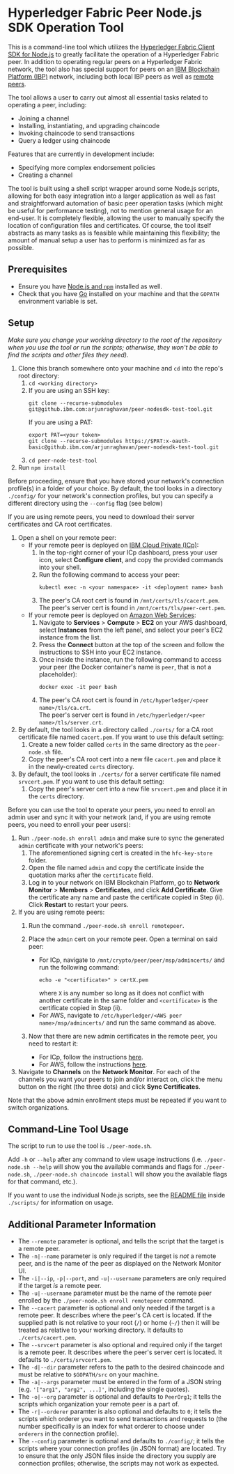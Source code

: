 # Hyperledger Fabric Peer Node.js SDK Operation Tool

This is a command-line tool which utilizes the [Hyperledger Fabric Client SDK for Node.js](https://github.com/hyperledger/fabric-sdk-node) to greatly facilitate the operation of a Hyperledger Fabric peer.
In addition to operating regular peers on a Hyperledger Fabric network, the tool also has special support for peers on an [IBM Blockchain Platform (IBP)](https://www.ibm.com/blockchain/platform) network, including both local IBP peers as well as [remote peers](https://console.stage1.bluemix.net/docs/services/blockchain/howto/remote_peer.html#remote-peer-overview).

The tool allows a user to carry out almost all essential tasks related to operating a peer, including:

- Joining a channel
- Installing, instantiating, and upgrading chaincode
- Invoking chaincode to send transactions
- Query a ledger using chaincode

Features that are currently in development include:

- Specifying more complex endorsement policies
- Creating a channel

The tool is built using a shell script wrapper around some Node.js scripts, allowing for both easy integration into a larger application as well as fast and straightforward automation of basic peer operation tasks (which might be useful for performance testing), not to mention general usage for an end-user.
It is completely flexible, allowing the user to manually specify the location of configuration files and certificates.
Of course, the tool itself abstracts as many tasks as is feasible while maintaining this flexibility; the amount of manual setup a user has to perform is minimized as far as possible.

## Prerequisites
* Ensure you have [Node.js and `npm`](https://nodejs.org/en/) installed as well.
* Check that you have [Go](https://golang.org/) installed on your machine and that the `GOPATH` environment variable is set.

## Setup

_Make sure you change your working directory to the root of the repository when you use the tool or run the scripts; otherwise, they won't be able to find the scripts and other files they need)._
1. Clone this branch somewhere onto your machine and `cd` into the repo's root directory:
    1. `cd <working directory>`
    2. If you are using an SSH key: 
       ```
       git clone --recurse-submodules git@github.ibm.com:arjunraghavan/peer-nodesdk-test-tool.git
       ```
       If you are using a PAT: 
       ```
       export PAT=<your token>
       git clone --recurse-submodules https://$PAT:x-oauth-basic@github.ibm.com/arjunraghavan/peer-nodesdk-test-tool.git
       ```
    3. `cd peer-node-test-tool`
2. Run `npm install`

Before proceeding, ensure that you have stored your network's connection profile(s) in a folder of your choice.
By default, the tool looks in a directory `./config/` for your network's connection profiles, but you can specify a different directory using the `--config` flag (see below)

If you are using remote peers, you need to download their server certificates and CA root certificates.

1. Open a shell on your remote peer:
    - If your remote peer is deployed on [IBM Cloud Private (ICp)](https://www.ibm.com/cloud/private):
        1. In the top-right corner of your ICp dashboard, press your user icon, select **Configure client**, and copy the provided commands into your shell.
        2. Run the following command to access your peer:
           ```
           kubectl exec -n <your namespace> -it <deployment name> bash
           ```
        3. The peer's CA root cert is found in `/mnt/certs/tls/cacert.pem`.  
           The peer's server cert is found in `/mnt/certs/tls/peer-cert.pem`.
    - If your remote peer is deployed on [Amazon Web Services](https://aws.amazon.com/):
        1. Navigate to **Services** > **Compute** > **EC2** on your AWS dashboard, select **Instances** from the left panel, and select your peer's EC2 instance from the list.
        2. Press the **Connect** button at the top of the screen and follow the instructions to SSH into your EC2 instance.
        3. Once inside the instance, run the following command to access your peer (the Docker container's name is `peer`, that is not a placeholder):
           ```
           docker exec -it peer bash
           ```
        4. The peer's CA root cert is found in `/etc/hyperledger/<peer name>/tls/ca.crt`.  
           The peer's server cert is found in `/etc/hyperledger/<peer name>/tls/server.crt`.
2. By default, the tool looks in a directory called `./certs/` for a CA root certificate file named `cacert.pem`. If you want to use this default setting:
    1. Create a new folder called `certs` in the same directory as the `peer-node.sh` file.
    2. Copy the peer's CA root cert into a new file `cacert.pem` and place it in the newly-created `certs` directory.
1. By default, the tool looks in `./certs/` for a server certificate file named `srvcert.pem`. If you want to use this default setting:
    1. Copy the peer's server cert into a new file `srvcert.pem` and place it in the `certs` directory.
    
Before you can use the tool to operate your peers, you need to enroll an admin user and sync it with your network (and, if you are using remote peers, you need to enroll your peer users):

1. Run `./peer-node.sh enroll admin` and make sure to sync the generated `admin` certificate with your network's peers:
    1. The aforementioned signing cert is created in the `hfc-key-store` folder.
    2. Open the file named `admin` and copy the certificate inside the quotation marks after the `certificate` field.
    3. Log in to your network on IBM Blockchain Platform, go to **Network Monitor** > **Members** > **Certificates**, and click **Add Certificate**. Give the certificate any name and paste the certificate copied in Step (ii). Click **Restart** to restart your peers.
2. If you are using remote peers:
    1. Run the command `./peer-node.sh enroll remotepeer`.
    2. Place the `admin` cert on your remote peer. Open a terminal on said peer:
        - For ICp, navigate to `/mnt/crypto/peer/peer/msp/admincerts/` and run the following command:
          ```
          echo -e "<certificate>" > certX.pem
          ```
          where `X` is any number so long as it does not conflict with another certificate in the same folder and `<certificate>` is the certificate copied in Step (ii).
        - For AWS, navigate to `/etc/hyperledger/<AWS peer name>/msp/admincerts/` and run the same command as above.

    3. Now that there are new admin certificates in the remote peer, you need to restart it:
        - For ICp, follow the instructions [here](https://console.stage1.bluemix.net/docs/services/blockchain/howto/remote_peer_operate_icp.html#remote-peer-restart).
        - For AWS, follow the instructions [here](https://console.stage1.bluemix.net/docs/services/blockchain/howto/remote_peer_operate_aws.html#remote-peer-aws-restart).
3. Navigate to **Channels** on the **Network Monitor**. For each of the channels you want your peers to join and/or interact on, click the menu button on the right (the three dots) and click **Sync Certificates**.

Note that the above admin enrollment steps must be repeated if you want to switch organizations.

## Command-Line Tool Usage

The script to run to use the tool is `./peer-node.sh`.

Add `-h` or `--help` after any command to view usage instructions (i.e. `./peer-node.sh --help` will show you the available commands and flags for `./peer-node.sh`, `./peer-node.sh chaincode install` will show you the available flags for that command, etc.).

If you want to use the individual Node.js scripts, see the [README file](https://github.ibm.com/arjunraghavan/rempeer-node-test-tool/blob/master/scripts/README.md) inside `./scripts/` for information on usage.

## Additional Parameter Information

- The `--remote` parameter is optional, and tells the script that the target is a remote peer.
- The `-n|--name` parameter is only required if the target is _not_ a remote peer, and is the name of the peer as displayed on the Network Monitor UI.
- The `-i|--ip`, `-p|--port`, and `-u|--username` parameters are only required if the target _is_ a remote peer.
- The `-u|--username` parameter must be the name of the remote peer enrolled by the `./peer-node.sh enroll remotepeer` command.
- The `--cacert` parameter is optional and only needed if the target is a remote peer. It describes where the peer's CA cert is located. If the supplied path is not relative to your root (`/`) or home (`~/`) then it will be treated as relative to your working directory. It defaults to `./certs/cacert.pem`.
- The `--srvcert` parameter is also optional and required only if the target is a remote peer. It describes where the peer's server cert is located. It defaults to `./certs/srvcert.pem`.
- The `-d|--dir` parameter refers to the path to the desired chaincode and must be relative to `$GOPATH/src` on your machine.
- The `-a|--args` parameter must be entered in the form of a JSON string (e.g. `'["arg1", "arg2", ...]'`, including the single quotes).
- The `-o|--org` parameter is optional and defaults to `PeerOrg1`; it tells the scripts which organization your remote peer is a part of. 
- The `-r|--orderer` paramter is also optional and defaults to `0`; it tells the scripts which orderer you want to send transactions and requests to (the number specifically is an index for what orderer to choose under `orderers` in the connection profile).
- The `--config` parameter is optional and defaults to `./config/`; it tells the scripts where your connection profiles (in JSON format) are located. Try to ensure that the only JSON files inside the directory you supply are connection profiles; otherwise, the scripts may not work as expected.
